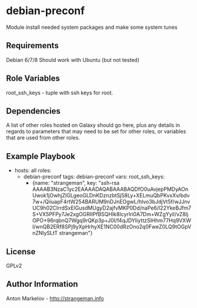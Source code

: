 debian-preconf
=========

Module install needed system packages and make some system tunes

Requirements
------------

Debian 6/7/8
Should work with Ubuntu (but not tested)

Role Variables
--------------

root_ssh_keys - tuple with ssh keys for root.

Dependencies
------------

A list of other roles hosted on Galaxy should go here, plus any details in regards to parameters that may need to be set for other roles, or variables that are used from other roles.

Example Playbook
----------------

  - hosts: all
    roles: 
      - debian-preconf
    tags: debian-preconf
    vars:
      root_ssh_keys:
        - {name: "strangeman", key: "ssh-rsa AAAAB3NzaC1yc2EAAAADAQABAAABAQDfO0uAvjepPMDyAOnUwok1jOwhjZlGLgeoGLDnKDznzbtSj58Ly+XELmuQbPKvxXv/bdv7w+/QiiuapF4rtW254BARUM9nDJnEOgwL/hlvo3bJdjVt5f/wJJnvUC9h02ClrrdSxElGusdMUgyD2ajfvMKP0Dd/naPe6/l22YkeBJfm7S+VX5PFPy7Je2xgOGRIIPfBSQHlk8Icyrlri0A7Dm+WZgYyil/vZ8ljOPO+96rqbnQ7Wgq9rQKp3p+J0I/f4qJDYIiyttzSlHhm77Hq9VXWl/wnQB2ERf8SPj9yXpHrhyXE1NC00dRzOno2q0FweZ0LQ9tOGpVnZNlySLtT strangeman"}


License
-------

GPLv2

Author Information
------------------

Anton Markelov - http://strangeman.info